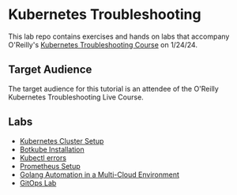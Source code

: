 # Kubernetes Troubleshooting

This lab repo  contains exercises and hands on labs that accompany O'Reilly's [Kubernetes Troubleshooting Course](https://www.oreilly.com/live-events/kubernetes-troubleshooting/0790145044098/0790145044080/) on 1/24/24.

## Target Audience

The target audience for this tutorial is an attendee of the O'Reilly Kubernetes Troubleshooting Live Course.

## Labs

* [Kubernetes Cluster Setup](https://github.com/mashby2022/Kubernetes-troubleshooting-Oreilly/tree/main/labs/Kubernetes%20Cluster%20setup)
* [Botkube Installation](https://github.com/mashby2022/Kubernetes-troubleshooting-Oreilly/blob/main/labs/Botkube%20install/Botkube%20installation.md)
* [Kubectl errors](https://github.com/mashby2022/Kubernetes-troubleshooting-Oreilly/tree/main/labs/Kubectl%20lab)
* [Prometheus Setup](https://github.com/mashby2022/Kubernetes-troubleshooting-Oreilly/blob/main/labs/Prometheus/Prometheus%20setup.md)
* [Golang Automation in a Multi-Cloud Environment](https://github.com/mashby2022/Kubernetes-troubleshooting-Oreilly/tree/main/labs/Golang%20Automations%20in%20Multicluster%20environment)
* [GitOps Lab](https://github.com/mashby2022/Kubernetes-troubleshooting-Oreilly/tree/main/labs/GitOps%20Tools)

